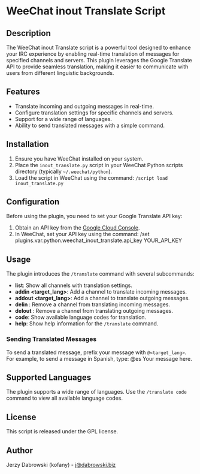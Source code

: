 # WeeChat inout Translate Script

## Description
The WeeChat inout Translate script is a powerful tool designed to enhance your IRC experience by enabling real-time translation of messages for specified channels and servers. This plugin leverages the Google Translate API to provide seamless translation, making it easier to communicate with users from different linguistic backgrounds.

## Features
- Translate incoming and outgoing messages in real-time.
- Configure translation settings for specific channels and servers.
- Support for a wide range of languages.
- Ability to send translated messages with a simple command.

## Installation
1. Ensure you have WeeChat installed on your system.
2. Place the `inout_translate.py` script in your WeeChat Python scripts directory (typically `~/.weechat/python`).
3. Load the script in WeeChat using the command: `/script load inout_translate.py`

## Configuration
Before using the plugin, you need to set your Google Translate API key:
1. Obtain an API key from the [Google Cloud Console](https://console.cloud.google.com/).
2. In WeeChat, set your API key using the command:
/set plugins.var.python.weechat_inout_translate.api_key YOUR_API_KEY


## Usage
The plugin introduces the `/translate` command with several subcommands:

- **list**: Show all channels with translation settings.
- **addin <server> <channel> <target_lang>**: Add a channel to translate incoming messages.
- **addout <server> <channel> <target_lang>**: Add a channel to translate outgoing messages.
- **delin <server> <channel>**: Remove a channel from translating incoming messages.
- **delout <server> <channel>**: Remove a channel from translating outgoing messages.
- **code**: Show available language codes for translation.
- **help**: Show help information for the `/translate` command.

### Sending Translated Messages
To send a translated message, prefix your message with `@<target_lang>`. For example, to send a message in Spanish, type:
@es Your message here.

## Supported Languages
The plugin supports a wide range of languages. Use the `/translate code` command to view all available language codes.

## License
This script is released under the GPL license.

## Author
Jerzy Dabrowski (kofany) - j@dabrowski.biz
